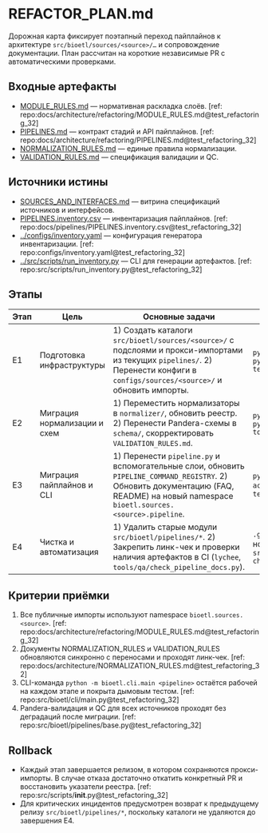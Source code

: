 # REFACTOR_PLAN.md

Дорожная карта фиксирует поэтапный переход пайплайнов к архитектуре `src/bioetl/sources/<source>/…` и сопровождение документации. План рассчитан на короткие независимые PR с автоматическими проверками.

## Входные артефакты

- [MODULE_RULES.md](../../refactoring/MODULE_RULES.md) — нормативная раскладка слоёв. [ref: repo:docs/architecture/refactoring/MODULE_RULES.md@test_refactoring_32]
- [PIPELINES.md](../../refactoring/PIPELINES.md) — контракт стадий и API пайплайнов. [ref: repo:docs/architecture/refactoring/PIPELINES.md@test_refactoring_32]
- [NORMALIZATION_RULES.md](NORMALIZATION_RULES.md) — единые правила нормализации.
- [VALIDATION_RULES.md](VALIDATION_RULES.md) — спецификация валидации и QC.

## Источники истины

- [SOURCES_AND_INTERFACES.md](SOURCES_AND_INTERFACES.md) — витрина спецификаций источников и интерфейсов.
- [PIPELINES.inventory.csv](PIPELINES.inventory.csv) — инвентаризация пайплайнов. [ref: repo:docs/pipelines/PIPELINES.inventory.csv@test_refactoring_32]
- [../configs/inventory.yaml](../../configs/inventory.yaml) — конфигурация генератора инвентаризации. [ref: repo:configs/inventory.yaml@test_refactoring_32]
- [../src/scripts/run_inventory.py](../../src/scripts/run_inventory.py) — CLI для генерации артефактов. [ref: repo:src/scripts/run_inventory.py@test_refactoring_32]

## Этапы

| Этап | Цель | Основные задачи | Контроль качества |
| --- | --- | --- | --- |
| E1 | Подготовка инфраструктуры | 1) Создать каталоги `src/bioetl/sources/<source>/` с подслоями и прокси-импортами из текущих `pipelines/`. 2) Перенести конфиги в `configs/sources/<source>/` и обновить импорты. | `python -m bioetl.cli.main list`, `pytest tests/unit/test_cli_contract.py` |
| E2 | Миграция нормализации и схем | 1) Переместить нормализаторы в `normalizer/`, обновить реестр. 2) Перенести Pandera-схемы в `schema/`, скорректировать `VALIDATION_RULES.md`. | `pytest tests/unit/schemas`, `python -m tools.qa.check_required_docs` |
| E3 | Миграция пайплайнов и CLI | 1) Перенести `pipeline.py` и вспомогательные слои, обновить `PIPELINE_COMMAND_REGISTRY`. 2) Обновить документацию (FAQ, README) на новый namespace `bioetl.sources.<source>.pipeline`. | `python -m bioetl.cli.main activity --help`, `pytest tests/integration/pipelines` |
| E4 | Чистка и автоматизация | 1) Удалить старые модули `src/bioetl/pipelines/*`. 2) Закрепить линк-чек и проверки наличия артефактов в CI (`lychee`, `tools/qa/check_pipeline_docs.py`). | `.github/workflows/ci.yaml` с новыми job, `python src/scripts/run_inventory.py --check` |

## Критерии приёмки

1. Все публичные импорты используют namespace `bioetl.sources.<source>`. [ref: repo:docs/architecture/refactoring/MODULE_RULES.md@test_refactoring_32]
2. Документы NORMALIZATION_RULES и VALIDATION_RULES обновляются синхронно с переносами и проходят линк-чек. [ref: repo:docs/architecture/NORMALIZATION_RULES.md@test_refactoring_32]
3. CLI-команда `python -m bioetl.cli.main <pipeline>` остаётся рабочей на каждом этапе и покрыта дымовым тестом. [ref: repo:src/bioetl/cli/main.py@test_refactoring_32]
4. Pandera-валидация и QC для всех источников проходят без деградаций после миграции. [ref: repo:src/bioetl/pipelines/base.py@test_refactoring_32]

## Rollback

- Каждый этап завершается релизом, в котором сохраняются прокси-импорты. В случае отказа достаточно откатить конкретный PR и восстановить указатели реестра. [ref: repo:src/scripts/__init__.py@test_refactoring_32]
- Для критических инцидентов предусмотрен возврат к предыдущему релизу `src/bioetl/pipelines/*`, поскольку каталоги не удаляются до завершения E4.
